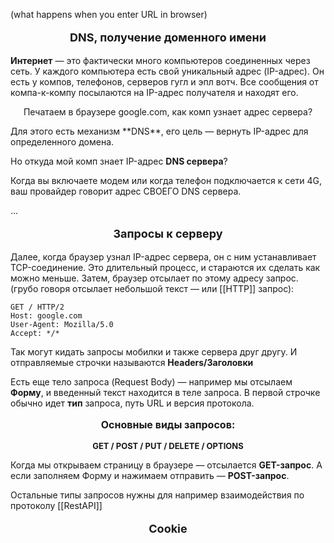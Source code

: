 (what happens when you enter URL in browser)

<p style="text-align: center; font-size: large; font-weight: bold;">DNS, получение доменного имени</p>

**Интернет** — это фактически много компьютеров соединенных через сеть.
У каждого компьютера есть свой уникальный адрес (IP-адрес). Он есть у компов, телефонов, серверов гугл и эпл вотч. 
Все сообщения от компа-к-компу посылаются на IP-адрес получателя и находят его. 

<p style="text-align: center;">Печатаем в браузере google.com, как комп узнает адрес сервера?</p>
Для этого есть механизм **DNS**, его цель — вернуть IP-адрес для определенного домена.

Но откуда мой комп знает IP-адрес **DNS сервера**?

Когда вы включаете модем или когда телефон подключается к сети 4G, ваш провайдер говорит адрес СВОЕГО DNS сервера. 

...

<p style="text-align: center; font-size: large; font-weight: bold;">Запросы к серверу</p>

Далее, когда браузер узнал IP-адрес сервера, он с ним устанавливает TCP-соединение. Это длительный процесс, и стараются их сделать как можно меньше. 
Затем, браузер отсылает по этому адресу запрос. 
(грубо говоря отсылает небольшой текст — или [[HTTP]] запрос):

```code
GET / HTTP/2 
Host: google.com
User-Agent: Mozilla/5.0
Accept: */*
```

Так могут кидать запросы мобилки и также сервера друг другу. 
И отправляемые строчки называются **Headers/Заголовки**

Есть еще тело запроса (Request Body) — например мы отсылаем **Форму**, и введенный текст находится в теле запроса. 
В первой строчке обычно идет **тип** запроса, путь URL и версия протокола. 

<p style="text-align: center; font-size: medium; font-weight: bold;">Основные виды запросов:</p>
<p style="text-align: center; font-size: small; font-weight: bold;">GET / POST / PUT / DELETE / OPTIONS</p>

Когда мы открываем страницу в браузере — отсылается **GET-запрос**. 
А если заполняем Форму и нажимаем отправить — **POST-запрос**.

Остальные типы запросов нужны для например взаимодействия по протоколу [[RestAPI]]

<p style="text-align: center; font-size: large; font-weight: bold;">Cookie</p>
